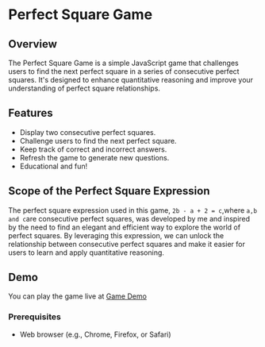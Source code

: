 # Perfect Square Game


## Overview

The Perfect Square Game is a simple JavaScript game that challenges users to find the next perfect square in a series of consecutive perfect squares. It's designed to enhance quantitative reasoning and improve your understanding of perfect square relationships.

## Features

- Display two consecutive perfect squares.
- Challenge users to find the next perfect square.
- Keep track of correct and incorrect answers.
- Refresh the game to generate new questions.
- Educational and fun!

## Scope of the Perfect Square Expression

The perfect square expression used in this game, `2b - a + 2 = c`,where `a,b and c`are consecutive perfect squares, was developed by me and inspired by the need to find an elegant and efficient way to explore the world of perfect squares. By leveraging this expression, we can unlock the relationship between consecutive perfect squares and make it easier for users to learn and apply quantitative reasoning.

## Demo

You can play the game live at [Game Demo](#) 


### Prerequisites

- Web browser (e.g., Chrome, Firefox, or Safari)

